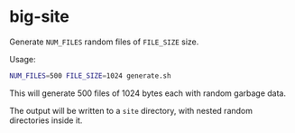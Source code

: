 # big-site

Generate `NUM_FILES` random files of `FILE_SIZE` size.

Usage:

```bash
NUM_FILES=500 FILE_SIZE=1024 generate.sh
```

This will generate 500 files of 1024 bytes each with random garbage data.

The output will be written to a `site` directory, with nested random directories inside it.
